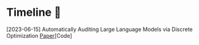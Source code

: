# Timeline 🚀
[2023-06-15] Automatically Auditing Large Language Models via Discrete Optimization [Paper](https://proceedings.mlr.press/v202/jones23a/jones23a.pdf)[Code]
